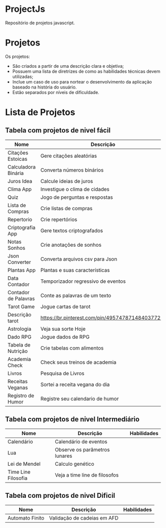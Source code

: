 # ProjectJs
Repositório de projetos javascript.

# Projetos
Os projetos:

- São criados a partir de uma descrição clara e objetiva;
- Possuem uma lista de diretrizes de como as habilidades técnicas devem utilizadas;
- Inclue um caso de uso para nortear o desenvolvimento da aplicação baseado na história do usuário.
- Estão separados por níveis de dificuldade. 

# Lista de Projetos

## Tabela com projetos de nivel fácil


| Nome                |  Descrição                        | Habilidades |
| ------------------- | ----------------------------------| ------------|
| Citações Estoicas   | Gere citações aleatórias          |             |
| Calculadora Binária | Converta números binários         |             |
| Juros Idea          | Calcule ideias de juros           |             |
| Clima App           | Investigue o clima de cidades     |             |
| Quiz                | Jogo de perguntas e respostas     |             |
| Lista de Compras    | Crie listas de compras            |             |
| Repertorio          | Crie repertórios                  |             |
| Criptografia App    | Gere textos criptografados        |             |
| Notas Sonhos        | Crie anotações de sonhos          |             |
| Json Converter      | Converta arquivos csv para Json   |             |
| Plantas App         | Plantas e suas características    |             |
| Data Contador       | Temporizador regressivo de eventos|             |
| Contador de Palavras| Conte as palavras de um texto     |             |
| Tarot Game          | Jogue  cartas de tarot            |             |
| Descrição tarot     | https://br.pinterest.com/pin/495747871484037723/          |             |
| Astrologia          | Veja sua sorte Hoje               |             |
| Dado RPG            | Jogue  dados de RPG               |             |
| Tabela de Nutrição  | Crie tabelas com alimentos        |             |
| Academia Check      | Check seus treinos de academia    |             |
| Livros              | Pesquisa de Livros                |             |
| Receitas Veganas    | Sortei a receita vegana do dia    |             |
| Registro de Humor   | Registre seu calendario de humor  |             |
 
## Tabela com projetos de nivel Intermediário


| Nome                |  Descrição                        | Habilidades |
| ------------------- | ----------------------------------| ------------|
| Calendário          | Calendário de eventos             |             |
| Lua                 | Observe os parâmetros lunares     |             |
| Lei de Mendel       | Calculo genético                  |             |
| Time Line Filosofia | Veja a time line de filosofos     |             |


## Tabela com projetos de nivel Dificil

| Nome                |  Descrição                        | Habilidades |
| ------------------- | ----------------------------------| ------------|
| Automato Finito     | Validação de cadeias em AFD       |             |




